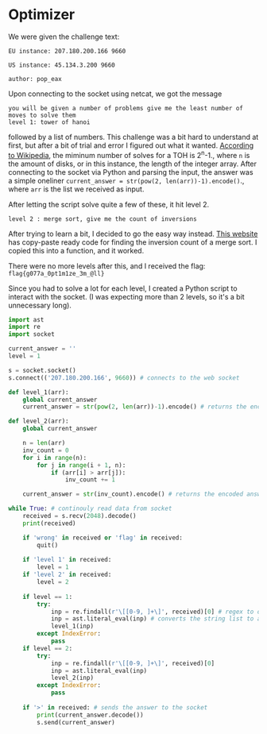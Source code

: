 # Optimizer
We were given the challenge text:
```
EU instance: 207.180.200.166 9660

US instance: 45.134.3.200 9660

author: pop_eax
```

Upon connecting to the socket using netcat, we got the message
```
you will be given a number of problems give me the least number of moves to solve them
level 1: tower of hanoi
```
followed by a list of numbers. This challenge was a bit hard to understand at first, but after a bit of trial and error I figured out what it wanted. [According to Wikipedia](https://en.wikipedia.org/wiki/Tower_of_Hanoi#Solution), the miminum number of solves for a TOH is 2<sup>n</sup>-1., where `n` is the amount of disks, or in this instance, the length of the integer array. After connecting to the socket via Python and parsing the input, the answer was a simple oneliner `current_answer = str(pow(2, len(arr))-1).encode()`., where `arr` is the list we received as input. 

After letting the script solve quite a few of these, it hit level 2.
```
level 2 : merge sort, give me the count of inversions
```
After trying to learn a bit, I decided to go the easy way instead. [This website](https://www.geeksforgeeks.org/counting-inversions/) has copy-paste ready code for finding the inversion count of a merge sort. I copied this into a function, and it worked.

There were no more levels after this, and I received the flag: `flag{g077a_0pt1m1ze_3m_@ll}`

Since you had to solve a lot for each level, I created a Python script to interact with the socket. (I was expecting more than 2 levels, so it's a bit unnecessary long).
```py
import ast
import re
import socket

current_answer = ''
level = 1

s = socket.socket()
s.connect(('207.180.200.166', 9660)) # connects to the web socket 

def level_1(arr):
    global current_answer
    current_answer = str(pow(2, len(arr))-1).encode() # returns the encoded answer for level 1, Tower of Hanoi 

def level_2(arr):
    global current_answer

    n = len(arr)
    inv_count = 0
    for i in range(n): 
        for j in range(i + 1, n): 
            if (arr[i] > arr[j]): 
                inv_count += 1

    current_answer = str(inv_count).encode() # returns the encoded answer for level 2, merge sort inversions

while True: # continouly read data from socket
    received = s.recv(2048).decode()
    print(received)

    if 'wrong' in received or 'flag' in received:
        quit()
    
    if 'level 1' in received:
        level = 1
    if 'level 2' in received:
        level = 2
        
    if level == 1:
        try:
            inp = re.findall(r'\[[0-9, ]+\]', received)[0] # regex to only get the list itself from the data
            inp = ast.literal_eval(inp) # converts the string list to an actual list
            level_1(inp)
        except IndexError:
            pass
    if level == 2:
        try:
            inp = re.findall(r'\[[0-9, ]+\]', received)[0]
            inp = ast.literal_eval(inp)
            level_2(inp)
        except IndexError:
            pass
    
    if '>' in received: # sends the answer to the socket
        print(current_answer.decode())
        s.send(current_answer)
```